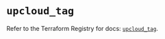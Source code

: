 # `upcloud_tag`

Refer to the Terraform Registry for docs: [`upcloud_tag`](https://registry.terraform.io/providers/upcloudltd/upcloud/5.28.0/docs/resources/tag).
